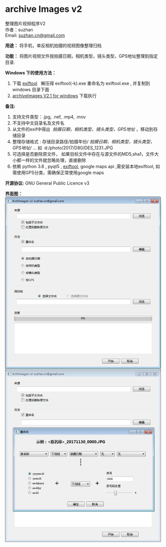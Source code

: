 # archive Images v2
整理图片视频程序V2  
作者：suzhan    
Email: suzhan.cn@gmail.com    

**用途：**
将手机，单反相机拍摄的视频图像整理归档

**功能：** 
将图片视频文件按拍摄日期，相机类型，镜头类型，GPS地址整理到指定目录.

**Windows 下的使用方法：**
1. 下载 [exiftool](https://www.sno.phy.queensu.ca/~phil/exiftool/exiftool-10.64.zip) 
   解压得 exiftool(-k).exe 重命名为 exiftool.exe , 并复制到windows 目录下面
2. [archiveImages V2.1 for windows](https://github.com/suzhan/archiveImages/blob/master/archiveImagesV2.1.exe) 下载执行

**备注:**
1. 支持文件类型：.jpg, .nef, .mp4, .mov  
2. 不支持中文目录名及文件名
3. 从文件的exif中得出  _拍摄日期，相机类型，镜头类型，GPS地址_ ，移动到存储目录
4. 整理存储格式 : 存储目录路径/拍摄年份/ _拍摄日期，相机类型，镜头类型，GPS地址/_  ... 如  d:/photo/2017/D80/DES_1231.JPG  
5. 可选择是否删除原文件， 如果目标文件中存在与源文件的MD5,sha1，文件大小都一样的文件就忽略处理，直接删除       
6. 依赖 python 3.6 , pyqt5 , [exiftool](https://www.sno.phy.queensu.ca/~phil/exiftool/), google maps api ,需安装本地exiftool, 如需使用GPS分类，需确保正常使用google maps

**开源协议:** GNU General Public Licence v3

**界面图：**  
![image](https://github.com/suzhan/archiveImages/blob/master/1.PNG)
![image](https://github.com/suzhan/archiveImages/blob/master/2.PNG)


